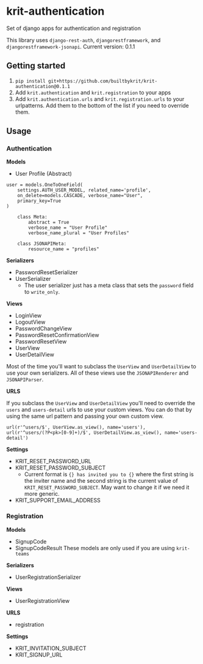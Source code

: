 # krit-authentication
Set of django apps for authentication and registration

This library uses `django-rest-auth`, `djangorestframework`, and `djangorestframework-jsonapi`.
Current version: 0.1.1

## Getting started

1. `pip install git+https://github.com/builtbykrit/krit-authentication@0.1.1`
2. Add `krit.authentication` and `krit.registration` to your apps
3. Add `krit.authentication.urls` and `krit.registration.urls` to your urlpatterns. Add them to the bottom of the list if you need to override them.

## Usage

### Authentication

**Models**
- User Profile (Abstract)
```
user = models.OneToOneField(
	settings.AUTH_USER_MODEL, related_name='profile',
	on_delete=models.CASCADE, verbose_name="User",
	primary_key=True
)

    class Meta:
        abstract = True
        verbose_name = "User Profile"
        verbose_name_plural = "User Profiles"

    class JSONAPIMeta:
        resource_name = "profiles"
```

**Serializers**
- PasswordResetSerializer
- UserSerializer
	- The user serializer just has a meta class that sets the `password` field to `write_only`.

**Views**
- LoginView
- LogoutView
- PasswordChangeView
- PasswordResetConfirmationView
- PasswordResetView
- UserView
- UserDetailView

Most of the time you'll want to subclass the `UserView` and `UserDetailView` to use your own serializers. All of these views use the `JSONAPIRenderer` and `JSONAPIParser`.

**URLS**

If you subclass the `UserView` and `UserDetailView` you'll need to override the `users` and `users-detail` urls to use your custom views. You can do that by using the same url pattern and passing your own custom view.
```
url(r'^users/$', UserView.as_view(), name='users'),
url(r'^users/(?P<pk>[0-9]+)/$', UserDetailView.as_view(), name='users-detail')
```

**Settings**
- KRIT_RESET_PASSWORD_URL
- KRIT_RESET_PASSWORD_SUBJECT
	- Current format is `{} has invited you to {}` where the first string is the inviter name and the second string is the current value of `KRIT_RESET_PASSWORD_SUBJECT`. May want to change it if we need it more generic.
- KRIT_SUPPORT_EMAIL_ADDRESS

### Registration

**Models**
- SignupCode
- SignupCodeResult
These models are only used if you are using `krit-teams`

**Serializers**
- UserRegistrationSerializer

**Views**
- UserRegistrationView

**URLS**
- registration

**Settings**
- KRIT_INVITATION_SUBJECT
- KRIT_SIGNUP_URL
